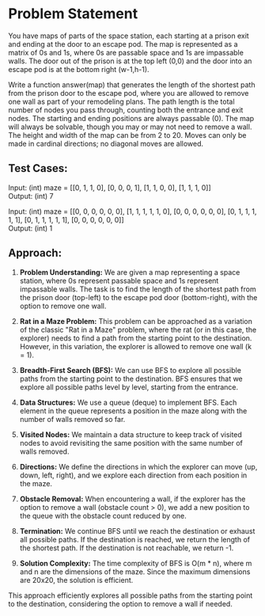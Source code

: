 # Problem Statement
You have maps of parts of the space station, each starting at a prison exit and ending at the door to an escape pod. The map is represented as a matrix of 0s and 1s, where 0s are passable space and 1s are impassable walls. The door out of the prison is at the top left (0,0) and the door into an escape pod is at the bottom right (w-1,h-1).

Write a function answer(map) that generates the length of the shortest path from the prison door to the escape pod, where you are allowed to remove one wall as part of your remodeling plans. The path length is the total number of nodes you pass through, counting both the entrance and exit nodes. The starting and ending positions are always passable (0). The map will always be solvable, though you may or may not need to remove a wall. The height and width of the map can be from 2 to 20. Moves can only be made in cardinal directions; no diagonal moves are allowed.

## Test Cases:
Input: (int) maze = [[0, 1, 1, 0], [0, 0, 0, 1], [1, 1, 0, 0], [1, 1, 1, 0]]
</br>Output: (int) 7

Input: (int) maze = [[0, 0, 0, 0, 0, 0], [1, 1, 1, 1, 1, 0], [0, 0, 0, 0, 0, 0], [0, 1, 1, 1, 1, 1], [0, 1, 1, 1, 1, 1], [0, 0, 0, 0, 0, 0]]
</br>Output: (int) 1

## Approach:

1. **Problem Understanding:** We are given a map representing a space station, where 0s represent passable space and 1s represent impassable walls. The task is to find the length of the shortest path from the prison door (top-left) to the escape pod door (bottom-right), with the option to remove one wall.

2. **Rat in a Maze Problem:** This problem can be approached as a variation of the classic "Rat in a Maze" problem, where the rat (or in this case, the explorer) needs to find a path from the starting point to the destination. However, in this variation, the explorer is allowed to remove one wall (k = 1).

3. **Breadth-First Search (BFS):** We can use BFS to explore all possible paths from the starting point to the destination. BFS ensures that we explore all possible paths level by level, starting from the entrance.

4. **Data Structures:** We use a queue (deque) to implement BFS. Each element in the queue represents a position in the maze along with the number of walls removed so far.

5. **Visited Nodes:** We maintain a data structure to keep track of visited nodes to avoid revisiting the same position with the same number of walls removed.

6. **Directions:** We define the directions in which the explorer can move (up, down, left, right), and we explore each direction from each position in the maze.

7. **Obstacle Removal:** When encountering a wall, if the explorer has the option to remove a wall (obstacle count > 0), we add a new position to the queue with the obstacle count reduced by one.

8. **Termination:** We continue BFS until we reach the destination or exhaust all possible paths. If the destination is reached, we return the length of the shortest path. If the destination is not reachable, we return -1.

9. **Solution Complexity:** The time complexity of BFS is O(m * n), where m and n are the dimensions of the maze. Since the maximum dimensions are 20x20, the solution is efficient.

This approach efficiently explores all possible paths from the starting point to the destination, considering the option to remove a wall if needed.

